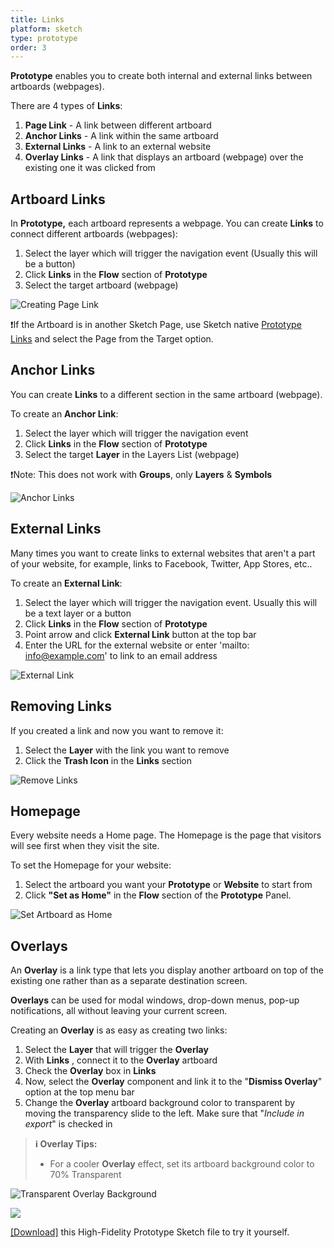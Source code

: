 ```yaml
---
title: Links
platform: sketch
type: prototype
order: 3
---
```


 **Prototype** enables you to create both internal and external links between artboards (webpages).

There are 4 types of **Links**:

1. **Page Link** - A link between different artboard 
2. **Anchor Links** - A link within the same artboard 
3. **External Links** - A link to an external website
4. **Overlay Links** - A link that displays an artboard (webpage)  over the existing one it was clicked from
 
## Artboard Links

In **Prototype,** each artboard represents a webpage. You can create **Links** to connect different artboards (webpages):

1. Select the layer which will trigger the navigation event (Usually this will be a button)
2. Click **Links**  in the **Flow** section of **Prototype**
3. Select the target artboard  (webpage)

![Creating Page Link](http://f.cl.ly/items/1L3s422J2y252B1D0Q3x/Links.gif)

❗️If the Artboard is in another Sketch Page, use Sketch native [Prototype Links](https://www.sketch.com/docs/prototyping/links) and select the Page from the Target option.


## Anchor Links

You can create **Links** to a different section in the same artboard (webpage).

To create an **Anchor Link**:
1. Select the layer which will trigger the navigation event
2. Click **Links**  in the **Flow** section of **Prototype**
3. Select the target **Layer** in the Layers List  (webpage) 

❗️Note: This does not work with **Groups**, only **Layers** & **Symbols**

![Anchor Links](http://f.cl.ly/items/2O1v0q192u2C3e263M44/%5B1c51a085b8f3903b1adeeac91771aacb%5D_Screen%20Recording%202019-01-23%20at%2006.25%20PM.gif)

## External Links

Many times you want to create links to external websites that aren't a part of your website, for example,  links to Facebook, Twitter, App Stores, etc..

To create an **External Link**:

1. Select the layer which will trigger the navigation event. Usually this will be a text layer or a button
2.  Click **Links**  in the **Flow** section of **Prototype**
3. Point arrow and click **External Link** button at the top bar
4. Enter the URL for the external website or enter 'mailto: info@example.com' to link to an email address

![External Link](http://f.cl.ly/items/2X2a401i0E0Q3612461o/[97f25f716beb06086dc5f2e469aba5d0]_External%20Link.gif)

## Removing Links

If you created a link and now you want to remove it:

1. Select the **Layer** with the link you want to remove
2. Click the **Trash Icon** in the **Links** section

![Remove Links](http://f.cl.ly/items/0N1a1u1V0Q2v46220d2F/Remove%20links.gif)

## Homepage

Every website needs a Home page. The Homepage is the page that visitors will see first when they visit the site.  

To set the Homepage for your website:

 1. Select the artboard you want your **Prototype** or **Website** to start from
 2.  Click **"Set as Home"** in the  **Flow** section of the **Prototype** Panel.

![Set Artboard as Home](http://f.cl.ly/items/0t3t1b1P0V1F0w33233N/Set%20Home.gif)

## Overlays
An **Overlay** is a link type that lets you display another artboard on top of the existing one rather than as a separate destination screen.  

**Overlays** can be used for modal windows, drop-down menus, pop-up notifications, all without leaving your current screen.

Creating an **Overlay** is as easy as creating two links:

1.  Select the **Layer** that will trigger the **Overlay** 
2. With **Links** , connect it to the **Overlay** artboard
3.  Check the **Overlay** box in **Links**
4.  Now, select the **Overlay** component and link it to the "**Dismiss Overlay**" option at the top menu bar
5.  Change the **Overlay** artboard background color to transparent by moving the transparency slide to the left. Make sure that "*Include in export*" is checked in

> **ℹ️ Overlay Tips:**
>  - For a cooler **Overlay** effect, set its artboard background color to 70% Transparent
   
![Transparent Overlay Background](http://f.cl.ly/items/0c160d0U141z3R1g0B2S/Overlay%20Background%20color.png)

![](https://downloads.intercomcdn.com/i/o/96227182/ddf6773f7326d1c2e943fe1c/HF_Overlay.gif)

[[Download]](http://bit.ly/Anima-Dashboard-Tutorial) this High-Fidelity Prototype Sketch file to try it yourself.

